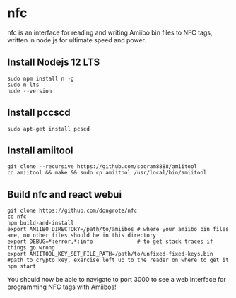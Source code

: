 # nfc

nfc is an interface for reading and writing Amiibo bin files to NFC tags, written in node.js for ultimate speed and power.

## Install Nodejs 12 LTS

    sudo npm install n -g
    sudo n lts
    node --version
    
## Install pccscd

    sudo apt-get install pcscd
    
## Install amiitool

    git clone --recursive https://github.com/socram8888/amiitool
    cd amiitool && make && sudo cp amiitool /usr/local/bin/amiitool
    
## Build nfc and react webui

    git clone https://github.com/dongrote/nfc
    cd nfc
    npm build-and-install
    export AMIIBO_DIRECTORY=/path/to/amiibos # where your amiibo bin files are, no other files should be in this directory
    export DEBUG=*:error,*:info              # to get stack traces if things go wrong
    export AMIITOOL_KEY_SET_FILE_PATH=/path/to/unfixed-fixed-keys.bin #path to crypto key, exercise left up to the reader on where to get it
    npm start
  
You should now be able to navigate to port 3000 to see a web interface for programming NFC tags with Amiibos!
